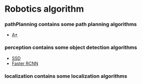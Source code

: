 # Robotics algorithm

### pathPlanning contains some path planning algorithms
- [A*](https://github.com/wanghaichuan941221/robotics/tree/master/pathPlanning/aStar)

### perception contains some object detection algorithms
- [SSD](https://github.com/wanghaichuan941221/python/tree/master/deepLearning/torch/ssd.pytorch)
- [Faster RCNN](https://github.com/wanghaichuan941221/python/tree/master/deepLearning/torch/faster_rcnn)

### localization contains some localization algorithms
